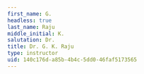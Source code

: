 ```yaml
---
first_name: G.
headless: true
last_name: Raju
middle_initial: K.
salutation: Dr.
title: Dr. G. K. Raju
type: instructor
uid: 140c176d-a85b-4b4c-5dd0-46faf5173565
---
```

